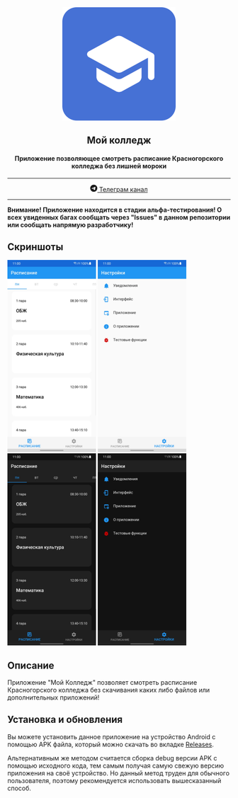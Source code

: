 <div style="text-align: center;"><img src="assets/rounded_icon.png" width="256"></div>
<div style="text-align: center;"><h2>Мой колледж</h2></div>
<h4 align="center">Приложение позволяющее смотреть расписание Красногорского колледжа без лишней мороки</h4>
<hr>
<center>
    <a href="https://t.me/adunyt">
        <svg xmlns="http://www.w3.org/2000/svg" width="16" height="16" fill="currentColor" class="bi bi-telegram" viewBox="0 0 16 16">
            <path d="M16 8A8 8 0 1 1 0 8a8 8 0 0 1 16 0zM8.287 5.906c-.778.324-2.334.994-4.666 2.01-.378.15-.577.298-.595.442-.03.243.275.339.69.47l.175.055c.408.133.958.288 1.243.294.26.006.549-.1.868-.32 2.179-1.471 3.304-2.214 3.374-2.23.05-.012.12-.026.166.016.047.041.042.12.037.141-.03.129-1.227 1.241-1.846 1.817-.193.18-.33.307-.358.336a8.154 8.154 0 0 1-.188.186c-.38.366-.664.64.015 1.088.327.216.589.393.85.571.284.194.568.387.936.629.093.06.183.125.27.187.331.236.63.448.997.414.214-.02.435-.22.547-.82.265-1.417.786-4.486.906-5.751a1.426 1.426 0 0 0-.013-.315.337.337 0 0 0-.114-.217.526.526 0 0 0-.31-.093c-.3.005-.763.166-2.984 1.09z"/>
        </svg>
        Телеграм канал
    </a>
</center>
<hr>
<b>Внимание! Приложение находится в стадии альфа-тестирования! О всех увиденных багах сообщать через "Issues" в данном репозитории или сообщать напрямую разработчику!</b>


## Скриншоты
<img src="screenshots/1.jpg" width="200"> <img src="screenshots/2.jpg" width="200"> <img src="screenshots/3.jpg" width="200"> <img src="screenshots/4.jpg" width="200">
## Описание
Приложение "Мой Колледж" позволяет смотреть расписание Красногорского колледжа без скачивания каких либо файлов или дополнительных приложений!

## Установка и обновления
Вы можете установить данное приложение на устройство Android с помощью APK файла, который можно скачать во вкладке [Releases](https://github.com/adunyt/mycollege/releases). 

Альтернативным же методом считается сборка debug версии APK с помощью исходного кода, тем самым получая самую свежую версию приложения на своё устройство. Но данный метод труден для обычного пользователя, поэтому рекомендуется использовать вышесказанный способ.